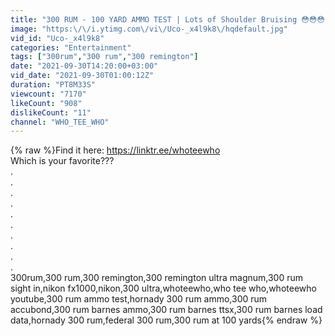 ```yaml
---
title: "300 RUM - 100 YARD AMMO TEST | Lots of Shoulder Bruising 😳😳😳"
image: "https:\/\/i.ytimg.com\/vi\/Uco-_x4l9k8\/hqdefault.jpg"
vid_id: "Uco-_x4l9k8"
categories: "Entertainment"
tags: ["300rum","300 rum","300 remington"]
date: "2021-09-30T14:20:00+03:00"
vid_date: "2021-09-30T01:00:12Z"
duration: "PT8M33S"
viewcount: "7170"
likeCount: "908"
dislikeCount: "11"
channel: "WHO_TEE_WHO"
---
```

{% raw %}Find it here: <a rel="nofollow" target="blank" href="https://linktr.ee/whoteewho">https://linktr.ee/whoteewho</a><br />Which is your favorite???<br />.<br />.<br />.<br />.<br />.<br />.<br />.<br />.<br />.<br />.<br />300rum,300 rum,300 remington,300 remington ultra magnum,300 rum sight in,nikon fx1000,nikon,300 ultra,whoteewho,who tee who,whoteewho youtube,300 rum ammo test,hornady 300 rum ammo,300 rum accubond,300 rum barnes ammo,300 rum barnes ttsx,300 rum barnes load data,hornady 300 rum,federal 300 rum,300 rum at 100 yards{% endraw %}
